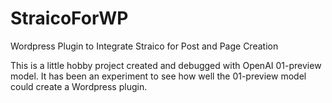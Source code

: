 # StraicoForWP
Wordpress Plugin to Integrate Straico for Post and Page Creation

This is a little hobby project created and debugged with OpenAI 01-preview model.  It has been an experiment to see how well the 01-preview model could create a Wordpress plugin.
